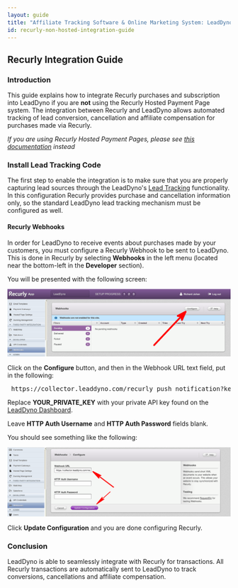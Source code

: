 ```yaml
---
layout: guide
title: "Affiliate Tracking Software & Online Marketing System: LeadDyno"
id: recurly-non-hosted-integration-guide
---
```


## Recurly Integration Guide

### Introduction

This guide explains how to integrate Recurly purchases and subscription into LeadDyno if you are **not** using the
Recurly Hosted Payment Page system. The integration between Recurly and LeadDyno allows automated tracking of lead
conversion, cancellation and affiliate compensation for purchases made via Recurly.

*If you are using Recurly Hosted Payment Pages, please see [this documentation](/recurly-integration-guide.html) instead*

### Install Lead Tracking Code

The first step to enable the integration is to make sure that you are properly capturing lead sources through the
LeadDyno's [Lead Tracking](/installation.html#lead_tracking) functionality.  In this configuration
Recurly provides purchase and cancellation information only, so the standard LeadDyno lead tracking mechanism must be
configured as well.

#### Recurly Webhooks

In order for LeadDyno to receive events about purchases made by your customers, you must configure a Recurly Webhook 
to be sent to LeadDyno. This is done in Recurly by selecting **Webhooks** in the left menu (located near the bottom-left
in the **Developer** section).

You will be presented with the following screen:

![Recurly Webhooks](img/recurly_guide_webhooks.png)

Click on the **Configure** button, and then in the Webhook URL text field, put in the following:

<pre>
 https://collector.leaddyno.com/recurly_push_notification?key=YOUR_PRIVATE_KEY
</pre>

Replace **YOUR_PRIVATE_KEY** with your private API key found on the [LeadDyno Dashboard](https://app.leaddyno.com/settings/account).

Leave **HTTP Auth Username** and **HTTP Auth Password** fields blank.

You should see something like the following:

![Recurly Webhooks Settings](img/recurly_guide_webhooks_url.png)

Click **Update Configuration** and you are done configuring Recurly.


### Conclusion

LeadDyno is able to seamlessly integrate with Recurly for transactions. All Recurly transactions are automatically sent
to LeadDyno to track conversions, cancellations and affiliate compensation.
